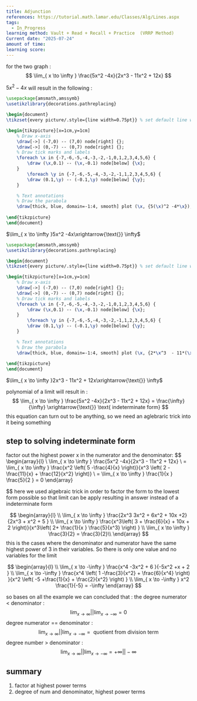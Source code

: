 ```yaml
---
title: Adjunction
references: https://tutorial.math.lamar.edu/Classes/Alg/Lines.aspx
tags:
  - In_Progress
learning method: Vault + Read + Recall + Practice  (VRRP Method)
Current date: "2025-07-24"
amount of time: 
learning score:
---
```

for  the two graph : 
$$
\lim_{ x \to \infty } \frac{5x^2 -4x}{2x^3  - 11x^2 + 12x}    
$$

$5x^2 -4x$ will result in the following :  
 
```tikz
\usepackage{amsmath,amssymb}
\usetikzlibrary{decorations.pathreplacing}

\begin{document}
\tikzset{every picture/.style={line width=0.75pt}} % set default line width

\begin{tikzpicture}[x=1cm,y=1cm]
    % Draw x-axis
    \draw[->] (-7,0) -- (7,0) node[right] {};
    \draw[->] (0,-7) -- (0,7) node[right] {};
    % Draw tick marks and labels
    \foreach \x in {-7,-6,-5,-4,-3,-2,-1,0,1,2,3,4,5,6} {
        \draw (\x,0.1) -- (\x,-0.1) node[below] {\x};
    }
        \foreach \y in {-7,-6,-5,-4,-3,-2,-1,1,2,3,4,5,6} {
        \draw (0.1,\y) -- (-0.1,\y) node[below] {\y};
    }

    % Text annotations  
    % Draw the parabola
    \draw[thick, blue, domain=-1:4, smooth] plot (\x, {5(\x)^2 -4*\x});
 
\end{tikzpicture}
\end{document}


``` 


$\lim_{ x \to \infty }5x^2 -4x\xrightarrow{\text{}} \infty$


```tikz
\usepackage{amsmath,amssymb}
\usetikzlibrary{decorations.pathreplacing}

\begin{document}
\tikzset{every picture/.style={line width=0.75pt}} % set default line width

\begin{tikzpicture}[x=1cm,y=1cm]
    % Draw x-axis
    \draw[->] (-7,0) -- (7,0) node[right] {};
    \draw[->] (0,-7) -- (0,7) node[right] {};
    % Draw tick marks and labels
    \foreach \x in {-7,-6,-5,-4,-3,-2,-1,0,1,2,3,4,5,6} {
        \draw (\x,0.1) -- (\x,-0.1) node[below] {\x};
    }
        \foreach \y in {-7,-6,-5,-4,-3,-2,-1,1,2,3,4,5,6} {
        \draw (0.1,\y) -- (-0.1,\y) node[below] {\y};
    }

    % Text annotations  
    % Draw the parabola
    \draw[thick, blue, domain=-1:4, smooth] plot (\x, {2*\x^3  - 11*(\x)^2 + 12*\x});
 
\end{tikzpicture}
\end{document}
``` 

$\lim_{ x \to \infty }2x^3  - 11x^2 + 12x\xrightarrow{\text{}} \infty$

polynomial of  a limit will result in : 
$$
\lim_{ x \to \infty } \frac{5x^2 -4x}{2x^3  - 11x^2 + 12x}     = \frac{\infty}{\infty}   \xrightarrow{\text{}} \text{ indeterminate form}
$$this equation can turn out to be anything, so we need an aglebraric trick into it being something 

##  step to solving indeterminate form 

factor out the highest power x in the numerator and the denominator:
$$
\begin{array}{l} \\
\lim_{ x \to \infty } \frac{5x^2 -4x}{2x^3  - 11x^2 + 12x}    \\
= \lim_{ x  \to \infty }  \frac{x^2 \left( 5 -\frac{4}{x} \right)}{x^3 \left( 2  - \frac{11}{x} + \frac{12}{x^2} \right)}   \\
= \lim_{ x \to \infty } \frac{1}{x }  \frac{5}{2  }   =  0 
\end{array}      

$$
here we used algebraic trick in order to factor the form to the lowest form possible so that limit can be apply resulting in answer instead of a indeterminate form 



$$
\begin{array}{l} \\
\lim_{ x \to \infty } \frac{2x^3  3x^2 + 6x^2 + 10x +2}{2x^3 + x^2 +  5 }    \\
\lim_{ x \to \infty } \frac{x^3\left( 3 + \frac{6}{x} + 10x + 2 \right)}{x^3\left( 2+ \frac{1}{x } \frac{5}{x^3} \right) }    \\
\lim_{ x \to \infty }  \frac{3}{2}   =  \frac{3}{2}\\
\end{array}      
$$
this is the cases where the denominator and numerator have the same highest power of 3 in their variables. So there is only one value and no variables for the limit 



$$
\begin{array}{l} \\
\lim_{ x \to -\infty } \frac{x^4  -3x^2 + 6 }{-5x^2 +x + 2 }    \\
\lim_{ x \to -\infty } \frac{x^4  \left( 1  -\frac{3}{x^2} + \frac{6}{x^4} \right) }{x^2 \left( -5 +\frac{1}{x} + \frac{2}{x^2} \right) }  \\
 \lim_{ x \to -\infty } x^2 \frac{1}{-5} = -\infty 
\end{array}      
$$


so bases on all the example we can concluded that : 
the degree numerator < denominator  : 
$$
\lim_{  x \to \infty   } ||  \lim_{  x \to - \infty   }  =0 
$$
degree numerator == denominator :
$$
\lim_{  x \to \infty   } ||  \lim_{  x \to - \infty   }  =\text{ quotient from division term} 
$$
degree number > denominator  : 
$$
\lim_{  x \to \infty   } ||  \lim_{  x \to - \infty   }  = +\infty  || - \infty
$$

## summary 
1. factor at highest power terms 
2. degree of num and denominator, highest power terms 